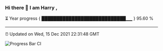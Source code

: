 ### Hi there 👋 I am Harry , 

⏳ Year progress { ████████████████████████████▁▁ } 95.60 %

---

⏰ Updated on Wed, 15 Dec 2021 22:31:48 GMT

![Progress Bar CI](https://github.com/duykhang68/duykhang68/workflows/Progress%20Bar%20CI/badge.svg)
